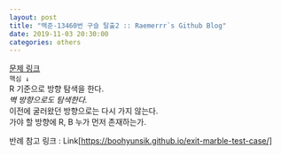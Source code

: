 ```yaml
---  
layout: post  
title: "백준-13460번 구슬 탈출2 :: Raemerrr`s Github Blog"  
date: 2019-11-03 20:30:00  
categories: others  
---  
```

<a href="https://www.acmicpc.net/problem/13460" target="_blank">문제 링크</a>  
`핵심 ↓`  
R 기준으로 방향 탐색을 한다.  
*벽 방향으로도 탐색한다.*  
이전에 굴러왔던 방향으로는 다시 가지 않는다.  
가야 할 방향에 R, B 누가 먼저 존재하는가.  

반례 참고 링크 : Link[https://boohyunsik.github.io/exit-marble-test-case/]  

<script src="https://gist.github.com/Raemerrr/277a5984c2373a4533baef07279001ac.js"></script>